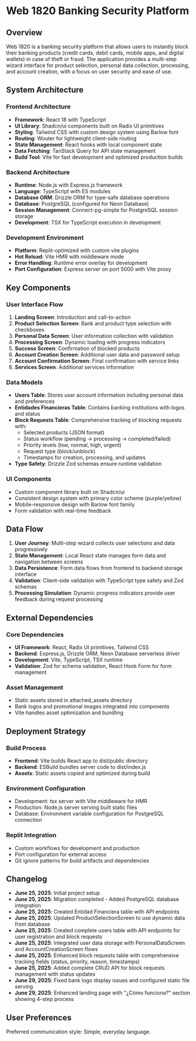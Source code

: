 # Web 1820 Banking Security Platform

## Overview

Web 1820 is a banking security platform that allows users to instantly block their banking products (credit cards, debit cards, mobile apps, and digital wallets) in case of theft or fraud. The application provides a multi-step wizard interface for product selection, personal data collection, processing, and account creation, with a focus on user security and ease of use.

## System Architecture

### Frontend Architecture
- **Framework**: React 18 with TypeScript
- **UI Library**: Shadcn/ui components built on Radix UI primitives
- **Styling**: Tailwind CSS with custom design system using Barlow font
- **Routing**: Wouter for lightweight client-side routing
- **State Management**: React hooks with local component state
- **Data Fetching**: TanStack Query for API state management
- **Build Tool**: Vite for fast development and optimized production builds

### Backend Architecture
- **Runtime**: Node.js with Express.js framework
- **Language**: TypeScript with ES modules
- **Database ORM**: Drizzle ORM for type-safe database operations
- **Database**: PostgreSQL (configured for Neon Database)
- **Session Management**: Connect-pg-simple for PostgreSQL session storage
- **Development**: TSX for TypeScript execution in development

### Development Environment
- **Platform**: Replit-optimized with custom vite plugins
- **Hot Reload**: Vite HMR with middleware mode
- **Error Handling**: Runtime error overlay for development
- **Port Configuration**: Express server on port 5000 with Vite proxy

## Key Components

### User Interface Flow
1. **Landing Screen**: Introduction and call-to-action
2. **Product Selection Screen**: Bank and product type selection with checkboxes
3. **Personal Data Screen**: User information collection with validation
4. **Processing Screen**: Dynamic loading with progress indicators
5. **Success Screen**: Confirmation of blocked products
6. **Account Creation Screen**: Additional user data and password setup
7. **Account Confirmation Screen**: Final confirmation with service links
8. **Services Screen**: Additional services information

### Data Models
- **Users Table**: Stores user account information including personal data and preferences
- **Entidades Financieras Table**: Contains banking institutions with logos and status
- **Block Requests Table**: Comprehensive tracking of blocking requests with:
  - Selected products (JSON format)
  - Status workflow (pending → processing → completed/failed)
  - Priority levels (low, normal, high, urgent)
  - Request type (block/unblock)
  - Timestamps for creation, processing, and updates
- **Type Safety**: Drizzle Zod schemas ensure runtime validation

### UI Components
- Custom component library built on Shadcn/ui
- Consistent design system with primary color scheme (purple/yellow)
- Mobile-responsive design with Barlow font family
- Form validation with real-time feedback

## Data Flow

1. **User Journey**: Multi-step wizard collects user selections and data progressively
2. **State Management**: Local React state manages form data and navigation between screens
3. **Data Persistence**: Form data flows from frontend to backend storage interface
4. **Validation**: Client-side validation with TypeScript type safety and Zod schemas
5. **Processing Simulation**: Dynamic progress indicators provide user feedback during request processing

## External Dependencies

### Core Dependencies
- **UI Framework**: React, Radix UI primitives, Tailwind CSS
- **Backend**: Express.js, Drizzle ORM, Neon Database serverless driver
- **Development**: Vite, TypeScript, TSX runtime
- **Validation**: Zod for schema validation, React Hook Form for form management

### Asset Management
- Static assets stored in attached_assets directory
- Bank logos and promotional images integrated into components
- Vite handles asset optimization and bundling

## Deployment Strategy

### Build Process
- **Frontend**: Vite builds React app to dist/public directory
- **Backend**: ESBuild bundles server code to dist/index.js
- **Assets**: Static assets copied and optimized during build

### Environment Configuration
- Development: tsx server with Vite middleware for HMR
- Production: Node.js server serving built static files
- Database: Environment variable configuration for PostgreSQL connection

### Replit Integration
- Custom workflows for development and production
- Port configuration for external access
- Git ignore patterns for build artifacts and dependencies

## Changelog

- **June 25, 2025**: Initial project setup
- **June 25, 2025**: Migration completed - Added PostgreSQL database integration
- **June 25, 2025**: Created Entidad Financiera table with API endpoints
- **June 25, 2025**: Updated ProductSelectionScreen to use dynamic data from database
- **June 25, 2025**: Created complete users table with API endpoints for user registration and block requests
- **June 25, 2025**: Integrated user data storage with PersonalDataScreen and AccountCreationScreen flows
- **June 25, 2025**: Enhanced block requests table with comprehensive tracking fields (status, priority, reason, timestamps)
- **June 25, 2025**: Added complete CRUD API for block requests management with status updates
- **June 29, 2025**: Fixed bank logo display issues and configured static file serving
- **June 29, 2025**: Enhanced landing page with "¿Cómo funciona?" section showing 4-step process

## User Preferences

Preferred communication style: Simple, everyday language.
